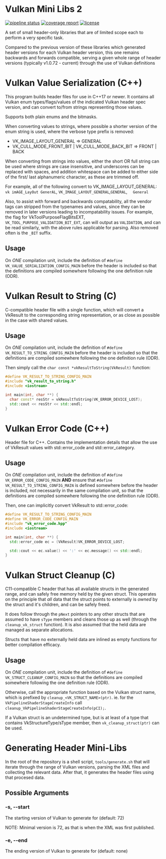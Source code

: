 # Vulkan Mini Libs 2
[![pipeline status](https://git.stabletec.com/utilities/vulkan-mini-libs-2/badges/main/pipeline.svg)](https://git.stabletec.com/utilities/vulkan-mini-libs-2/commits/main)
[![coverage report](https://git.stabletec.com/utilities/vulkan-mini-libs-2/badges/main/coverage.svg)](https://git.stabletec.com/utilities/vulkan-mini-libs-2/commits/main)
[![license](https://img.shields.io/badge/license-Apache%202.0-blue.svg)](https://git.stabletec.com/utilities/vulkan-mini-libs-2/blob/main/LICENSE)

A set of small header-only libraries that are of limited scope each to perform a very specific task.

Compared to the previous version of these libraries which generated header versions for each Vulkan header version, this one remains backwards and forwards compatible, serving a given whole range of header versions (typically v1.0.72 - current) through the use of Vulkan definitions

# Vulkan Value Serialization (C++)

This program builds header files for use in C++17 or newer. It
contains all Vulkan enum types/flags/values of the indicated Vulkan header spec
version, and can convert to/from strings representing those values. 

Supports both plain enums and the bitmasks.

When converting values to strings, where possible a shorter version of the
enum string is used, where the verbose type prefix is removed:
- VK_IMAGE_LAYOUT_GENERAL => GENERAL
- VK_CULL_MODE_FRONT_BIT | VK_CULL_MODE_BACK_BIT => FRONT | BACK

When converting from strings into values, either the short OR full string can
be used where strings are case insensitive, and underscores can be replaced
with spaces, and addition whitespace can be added to either side of the first/
last alphanumeric character, as these are trimmed off.

For example, all of the following convert to VK_IMAGE_LAYOUT_GENERAL:
`vk imAGE_LayOut GenerAL`, `VK_IMAGE_LAYOUT_GENERAL`,`GENERAL`, `   General `

Also, to assist with forward and backwards compatability, all the vendor tags can 
stripped from the typenames and values, since they can be removed in later versions 
leading to incompatability issues. For example, the flag for VkToolPurposeFlagBitsEXT, 
`VK_TOOL_PURPOSE_VALIDATION_BIT_EXT`, can will output as `VALIDATION`, and can 
be read similarly, with the above rules applicable for parsing. Also removed often is
the `_BIT` suffix.

## Usage

On *ONE* compilation unit, include the definition of `#define VK_VALUE_SERIALIZATION_CONFIG_MAIN` before the header is included so that the definitions are compiled somewhere following the one definition rule (ODR).

# Vulkan Result to String (C)

C-compatible header file with a single function, which will convert a VkResult to the corresponding string representation, or as close as possible in the case with shared values.

## Usage

On *ONE* compilation unit, include the definition of `#define VK_RESULT_TO_STRING_CONFIG_MAIN` before the header is included so that the definitions are compiled somewhere following the one definition rule (ODR).

Then simply call the `char const *vkResultToString(VkResult)` function:
```cpp
#define VK_RESULT_TO_STRING_CONFIG_MAIN
#include "vk_result_to_string.h"
#include <iostream>

int main(int, char **) {
  char const* resStr = vkResultToString(VK_ERROR_DEVICE_LOST);
  std::cout << resStr << std::endl;
}
```

# Vulkan Error Code (C++)

Header file for C++. Contains the implementation details that allow the use of VkResult values with std::error_code and std::error_category.

## Usage

On *ONE* compilation unit, include the definition of `#define VK_ERROR_CODE_CONFIG_MAIN` **AND** ensure that `#define VK_RESULT_TO_STRING_CONFIG_MAIN` is defined somewhere before the header is included, not necessarily in the same compilation unit, so that the definitions are compiled somewhere following the one definition rule (ODR).

Then, one can implicitly convert VkResult to std::error_code:
```cpp
#define VK_RESULT_TO_STRING_CONFIG_MAIN
#define VK_ERROR_CODE_CONFIG_MAIN
#include "vk_error_code.hpp"
#include <iostream>

int main(int, char **) {
  std::error_code ec = (VkResult)VK_ERROR_DEVICE_LOST;

  std::cout << ec.value() << ':' << ec.message() << std::endl;
}
```

# Vulkan Struct Cleanup (C)

C11-compatible C header that has all available structs in the generated range, and can safely free memory held by the given struct. This operates on the principle that *all* data that the struct points to externally is *owned* by the struct and it's children, and can be safely freed.

It does follow through the `pNext` pointers to any other structs that are assumed to have `sType` members and cleans those up as well (through the `cleanup_vk_struct` function). It is also assumed that the held data are managed as separate allocations.

Structs that have no externally held data are inlined as empty functions for better compilation efficacy.

## Usage

On *ONE* compilation unit, include the definition of `#define VK_STRUCT_CLEANUP_CONFIG_MAIN` so that the definitions are compiled somewhere following the one definition rule (ODR).

Otherwise, call the appropriate function based on the Vulkan struct name, which is prefixed by `cleanup_<VK_STRUCT_NAME>(ptr)`. ie. for the `VkPipelineShaderStageCreateInfo` call `cleanup_VkPipelineShaderStageCreateInfo(pCI);`.

If a Vulkan struct is an undetermined type, but is at least of a type that contains VkStructureType/sType member, then `vk_cleanup_struct(ptr)` can be used.

# Generating Header Mini-Libs

In the root of the repository is a shell script, `tools/generate.sh` that will iterate through the range of Vulkan versions, parsing the XML files and collecting the relevant data. After that, it generates the header files using that procesed data.

## Possible Arguments

### -s, --start <INT>
The starting version of Vulkan to generate for (default: 72)

NOTE: Minimal version is 72, as that is when the XML was first published.

### -e, --end <INT>
The ending version of Vulkan to generate for (default: none)
